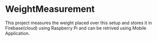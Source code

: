 # WeightMeasurement
This project measures the weight placed over this setup and stores it in Firebase(cloud) using Raspberry Pi and can be retrived using Mobile Application.
